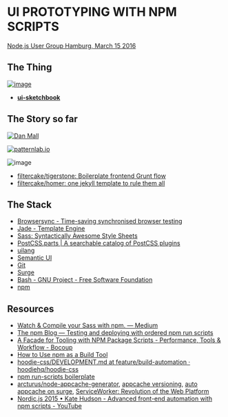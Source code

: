 # UI PROTOTYPING WITH NPM SCRIPTS

[Node.js User Group Hamburg, March 15 2016](http://www.meetup.com/node-HH/events/228518814/)

## The Thing

[![image](https://cloud.githubusercontent.com/assets/170145/13830470/224f2df2-ebcd-11e5-85e8-7092eec0ba9a.png)](https://www.npmjs.com/package/ui-sketchbook)

- **[ui-sketchbook](https://www.npmjs.com/package/ui-sketchbook)**

## The Story so far

[![Dan Mall](https://cloud.githubusercontent.com/assets/170145/13830533/84d3d306-ebcd-11e5-9f8e-a3c6a03b8a39.png)](https://the-pastry-box-project.net/dan-mall/2012-september-12)

[![patternlab.io](https://cloud.githubusercontent.com/assets/170145/13830549/c41bacaa-ebcd-11e5-8335-5fdea90fdc0b.png)](http://patternlab.io/)

![image](https://cloud.githubusercontent.com/assets/170145/13830589/024a85e6-ebce-11e5-955c-8f2b609f8bc3.png)

- [filtercake/tigerstone: Boilerplate frontend Grunt flow](https://github.com/filtercake/tigerstone)
- [filtercake/homer: one jekyll template to rule them all](https://github.com/filtercake/homer)

## The Stack

- [Browsersync - Time-saving synchronised browser testing](https://www.browsersync.io/)
- [Jade - Template Engine](http://jade-lang.com/)
- [Sass: Syntactically Awesome Style Sheets](http://sass-lang.com/)
- [PostCSS.parts | A searchable catalog of PostCSS plugins](http://postcss.parts/)
- [uilang](http://uilang.com/)
- [Semantic UI](http://semantic-ui.com/)
- [Git](https://www.git-scm.com/)
- [Surge](http://surge.sh/)
- [Bash - GNU Project - Free Software Foundation](https://www.gnu.org/software/bash/)
- [npm](https://www.npmjs.com/)

## Resources

- [Watch & Compile your Sass with npm. — Medium](https://medium.com/@thisisbrianhan/watch-compile-your-sass-with-npm-9ba2b878415b#.pnul7atap)
- [The npm Blog — Testing and deploying with ordered npm run scripts](http://blog.npmjs.org/post/127671403050/testing-and-deploying-with-ordered-npm-run-scripts)
- [A Facade for Tooling with NPM Package Scripts - Performance, Tools & Workflow - Bocoup](https://bocoup.com/weblog/a-facade-for-tooling-with-npm-scripts)
- [How to Use npm as a Build Tool](http://blog.keithcirkel.co.uk/how-to-use-npm-as-a-build-tool/)
- [hoodie-css/DEVELOPMENT.md at feature/build-automation · hoodiehq/hoodie-css](https://github.com/hoodiehq/hoodie-css/blob/feature/build-automation/DEVELOPMENT.md)
- [npm run-scripts boilerplate](https://gist.github.com/addyosmani/9f10c555e32a8d06ddb0)
- [arcturus/node-appcache-generator](https://github.com/arcturus/node-appcache-generator), [appcache versioning](https://gist.github.com/filtercake/7421fb8096c7c0c229de), [auto appcache on surge](https://davidwalsh.name/dont-wait-serviceworker-adding-offline-support-oneline), [ServiceWorker: Revolution of the Web Platform](https://ponyfoo.com/articles/serviceworker-revolution?mc_cid=780729def0&mc_eid=17afc2196c)
- [Nordic.js 2015 • Kate Hudson - Advanced front-end automation with npm scripts - YouTube](https://www.youtube.com/watch?v=0RYETb9YVrk)
